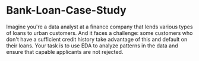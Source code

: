 # Bank-Loan-Case-Study
Imagine you're a data analyst at a finance company that lends various types of loans to urban customers. And it faces a challenge: some customers who don't have a sufficient credit history take advantage of this and default on their loans. Your task is to use EDA to analyze patterns in the data and ensure that capable applicants are not rejected.
